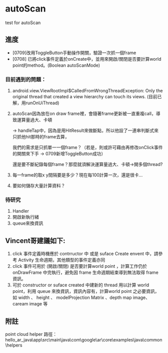 # autoScan
test for autoScan

## 進度
* [0709]改用ToggleButton手動操作開關，驗證一次抓一個frame
* [0708] 已將click事件定義於onCreate中，並用來開啟/關閉是否要計算world point的method。(Boolean autoScanMode)

### 目前遇到的問題：
1. android.view.ViewRootImpl$CalledFromWrongThreadException: Only the original thread that created a view hierarchy can touch its views. (目前已解，用runOnUiThread)
2. autoScan因為放在on draw frame裡，會隨著frame更新被一直重複call，導致運算量過大、卡頓

   -> handleTap中，因為是用HitResult來做斷點，所以他設了一連串判斷式來只抓他hit那時的frame去算，

      我們的需求是只抓單一一個frame？（若是，則或許可藉由再修改onClick事件的開關來下手 -> 0709新增ToggleButton成功）

      還是要不斷紀錄每個frame？那麼就須解決運算量過大、卡頓->開多個thread?

3. 每一frame的取x y間隔要是多少？現在每100計算一次，還是很卡...
4. 要如何儲存大量計算資料？

### 待研究
1. Handler
2. 開啟新執行緒
3. queue來換資訊

## Vincent哥建議如下:
1.  click  事件定義時機應於 contrructor 中 或是 suface Create envent 中，請參考 Activity 生命週期，其他類型的事件定義亦同
2.  click 事件可用於 (開啟/關閉) 是否要計算world point ，計算工作仍於 onDrawFrame 中完執行，避免因 frame 生命週期結束導到無法取得 frame 資訊。
3.  可於 constructor or suface created 中建新的 thread 用以計算 world point，利用 queue 來換資訊，資訊內容有，計算world point 之必要資訊，如 width 、 height 、 modelProjection Matrix 、depth map image、caream image 等

## 附註
point cloud helper 路徑：hello_ar_java\app\src\main\java\com\google\ar\core\examples\java\common\helpers
